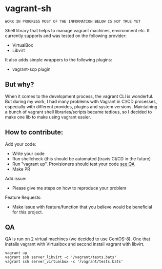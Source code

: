 # vagrant-sh

```
WORK IN PROGRESS MOST OF THE INFORMATION BELOW IS NOT TRUE YET
```

Shell library that helps to manage vagrant machines, environment etc. It
currently supports and was tested on the following provider:

- VirtualBox
- Libvirt 

It also adds simple wrappers to the following plugins:

- vagrant-scp plugin

## But why?

When it comes to the development process, the vagrant CLI is wonderful. But
during my work, I had many problems with Vagrant in CI/CD processes, especially
with different provides, plugins and system versions. Maintaining a bunch of
vagrant shell libraries/scripts became tedious, so I decided to make one lib to
make using vagrant easier.

## How to contribute:

Add your code:

- Write your code
- Run shellcheck (this should be automated [travis CI/CD in the future)
- Run "vagrant up". Provisioners should test your code [see QA](##QA)
- Make PR

Add issue:

- Please give me steps on how to reproduce your problem

Feature Requests:

- Make issue with feature/function that you believe would be beneficial for
  this project.


## QA

QA is run on 2 virtual machines (we decided to use CentOS-8). One that installs
vagrant with Virtualbox and second install vagrant with libvirt.

```
vagrant up
vagrant ssh server_libvirt -c '/vagrant/tests.bats'
vagrant ssh server_virtualbox -c '/vagrant/tests.bats'
```

